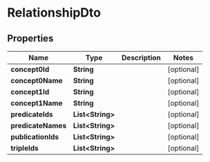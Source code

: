 
# RelationshipDto

## Properties
Name | Type | Description | Notes
------------ | ------------- | ------------- | -------------
**concept0Id** | **String** |  |  [optional]
**concept0Name** | **String** |  |  [optional]
**concept1Id** | **String** |  |  [optional]
**concept1Name** | **String** |  |  [optional]
**predicateIds** | **List&lt;String&gt;** |  |  [optional]
**predicateNames** | **List&lt;String&gt;** |  |  [optional]
**publicationIds** | **List&lt;String&gt;** |  |  [optional]
**tripleIds** | **List&lt;String&gt;** |  |  [optional]



